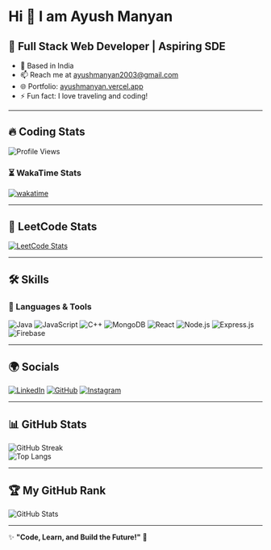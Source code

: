 # Hi 👋 I am Ayush Manyan

## 🚀 Full Stack Web Developer | Aspiring SDE

- 📍 Based in India  
- 📫 Reach me at [ayushmanyan2003@gmail.com](mailto:ayushmanyan2003@gmail.com)  
- 🌐 Portfolio: [ayushmanyan.vercel.app](https://ayushmanyan.vercel.app/)  
- ⚡ Fun fact: I love traveling and coding!

---

## 🔥 Coding Stats  
![Profile Views](https://komarev.com/ghpvc/?username=AyushManyan&color=blue)

### ⏳ WakaTime Stats  
[![wakatime](https://wakatime.com/badge/user/b086ae1e-ab2f-452f-a812-251c9b0b6dad.svg)](https://wakatime.com/@b086ae1e-ab2f-452f-a812-251c9b0b6dad)

---

## 🧠 LeetCode Stats  
[![LeetCode Stats](https://leetcard.jacoblin.cool/Ayush_Manyan?theme=dark&font=JetBrains%20Mono&ext=contest)](https://leetcode.com/u/Ayush_Manyan/)

---

## 🛠 Skills

### 🚀 Languages & Tools  
![Java](https://img.shields.io/badge/Java-007396?style=flat&logo=java&logoColor=white)
![JavaScript](https://img.shields.io/badge/JavaScript-F7DF1E?style=flat&logo=javascript&logoColor=black)
![C++](https://img.shields.io/badge/C++-00599C?style=flat&logo=cplusplus&logoColor=white)
![MongoDB](https://img.shields.io/badge/MongoDB-4EA94B?style=flat&logo=mongodb&logoColor=white)
![React](https://img.shields.io/badge/React-61DAFB?style=flat&logo=react&logoColor=black)
![Node.js](https://img.shields.io/badge/Node.js-339933?style=flat&logo=node.js&logoColor=white)
![Express.js](https://img.shields.io/badge/Express.js-000000?style=flat&logo=express&logoColor=white)
![Firebase](https://img.shields.io/badge/Firebase-FFCA28?style=flat&logo=firebase&logoColor=black)

---

## 🌍 Socials  
[![LinkedIn](https://img.shields.io/badge/-LinkedIn-blue?style=flat&logo=linkedin&logoColor=white)](https://www.linkedin.com/in/ayush-manyan/)
[![GitHub](https://img.shields.io/badge/-GitHub-181717?style=flat&logo=github&logoColor=white)](https://github.com/AyushManyan)
[![Instagram](https://img.shields.io/badge/-Instagram-E4405F?style=flat&logo=instagram&logoColor=white)](https://instagram.com/ayushmanyan)

---

## 📊 GitHub Stats  
![GitHub Streak](https://github-readme-streak-stats.herokuapp.com?user=AyushManyan&theme=radical&hide_border=true)  
![Top Langs](https://github-readme-stats.vercel.app/api/top-langs/?username=AyushManyan&layout=compact&theme=radical&hide_border=true)

---

## 🏆 My GitHub Rank  
![GitHub Stats](https://github-profile-summary-cards.vercel.app/api/cards/stats?username=AyushManyan&theme=radical)

---

✨ **"Code, Learn, and Build the Future!"** 🚀
